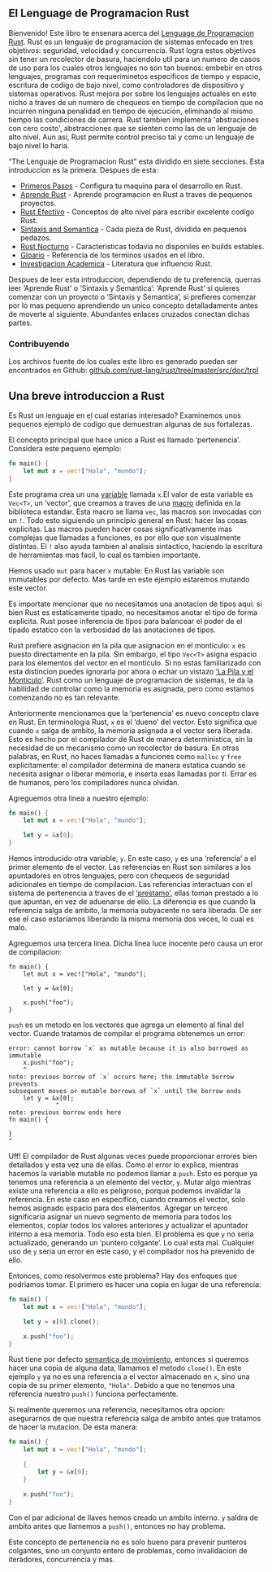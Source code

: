 ## El Lenguage de Programacion Rust

Bienvenido! Este libro te ensenara acerca del [Lenguage de Programacion Rust][rust].
Rust es un lenguaje de programacion de sistemas enfocado en tres objetivos: seguridad, velocidad y concurrencia. Rust logra estos objetivos sin tener un recolector de basura, haciendolo util para un numero de casos de uso para los cuales otros lenguajes no son tan buenos: embebir en otros lenguajes, programas con requeriminetos especificos de tiempo y espacio, escritura de codigo de bajo nivel, como controladores de dispositivo y sistemas operativos. Rust mejora por sobre los lenguajes actuales en este nicho a traves de un numero de chequeos en tiempo de compilacion que no incurren ninguna penalidad en tiempo de ejecucion, eliminando al mismo tiempo las condiciones de carrera. Rust tambien implementa 'abstraciones con cero costo', abstracciones que se sienten como las de un lenguaje de alto nivel. Aun asi, Rust permite control preciso tal y como un lenguaje de bajo nivel lo haria.

[rust]: http://rust-lang.org

“The Lenguaje de Programacion Rust” esta dividido en siete secciones. Esta introduccion es la primera. Despues de esta:

* [Primeros Pasos][gs] - Configura tu maquina para el desarrollo en Rust.
* [Aprende Rust][lr] - Aprende programacion en Rust a traves de pequenos proyectos.
* [Rust Efectivo][er] - Conceptos de alto nivel para escribir excelente codigo Rust.
* [Sintaxis and Semantica][ss] - Cada pieza de Rust, dividida en pequenos pedazos.
* [Rust Nocturno][nr] - Caracteristicas todavia no disponiles en builds estables.
* [Gloario][gl] - Referencia de los terminos usados en el libro.
* [Investigacion Academica][ar] - Literatura que influencio Rust.

[gs]: getting-started.md
[lr]: learn-rust.html
[er]: effective-rust.html
[ss]: syntax-and-semantics.html
[nr]: nightly-rust.html
[gl]: glossary.html
[ar]: academic-research.html

Despues de leer esta introduccion, dependiendo de tu preferencia, querras leer ‘Aprende Rust’ o ‘Sintaxis y Semantica’: ‘Aprende Rust’ si quieres comenzar con un proyecto o ‘Sintaxis y Semantica’, si prefieres comenzar por lo mas pequeno aprendiendo un unico concepto detalladamente antes de moverte al siguiente. Abundantes enlaces cruzados conectan dichas partes.

### Contribuyendo

Los archivos fuente de los cuales este libro es generado pueden ser encontrados en Github:
[github.com/rust-lang/rust/tree/master/src/doc/trpl](https://github.com/rust-lang/rust/tree/master/src/doc/trpl)

## Una breve introduccion a Rust

Es Rust un lenguaje en el cual estarias interesado? Examinemos unos pequenos ejemplo de codigo que demuestran algunas de sus fortalezas.

El concepto principal que hace unico a Rust es llamado ‘pertenencia’. Considera este pequeno ejemplo:

```rust
fn main() {
    let mut x = vec!["Hola", "mundo"];
}
```

Este programa crea un una [variable][var] llamada `x`.El valor de esta variable es `Vec<T>`, un ‘vector’, que creamos a traves de una [macro][macro] definida en la biblioteca estandar. Esta macro se llama `vec`, las macros son invocadas con un `!`. Todo esto siguiendo un principio general en Rust: hacer las cosas explicitas. Las macros pueden hacer cosas significativamente mas complejas que llamadas a funciones, es por ello que son visualmente distintas. El `!` also ayuda tambien al analisis sintactico, haciendo la escritura de herramientas mas facil, lo cual es tambien importante.

Hemos usado `mut` para hacer `x` mutable: En Rust las variable son immutables por defecto. Mas tarde en este ejemplo estaremos mutando este vector.

Es importate mencionar que no necesitamos una anotacion de tipos aqui: si bien Rust es estaticamente tipado, no necesitamos anotar el tipo de forma explicita. Rust posee inferencia de tipos para balancear el poder de el tipado estatico con la verbosidad de las anotaciones de tipos.

Rust prefiere asignacion en la pila que asignacion en el monticulo: `x` es puesto directamente en la pila. Sin embargo, el tipo `Vec<T>` asigna espacio para los elementos del vector en el monticulo. Si no estas familiarizado con esta distincion puedes ignorarla por ahora o echar un vistazo [‘La Pila y el Monticulo’][heap]. Rust como un lenguaje de programacion de sistemas, te da la habilidad de controlar como la memoria es asignada, pero como estamos comenzando no es tan relevante. 

[var]: variable-bindings.html
[macro]: macros.html
[heap]: the-stack-and-the-heap.html

Anteriormente mencionamos que la ‘pertenencia’ es nuevo concepto clave en Rust. En terminologia Rust, `x` es el ‘dueno’ del vector. Esto significa que cuando `x` salga de ambito, la memoria asignada a el vector sera liberada. Esto es hecho por el compilador de Rust de manera deterministica, sin la necesidad de un mecanismo como un recolector de basura. En otras palabras, en Rust, no haces llamadas a funciones como `malloc` y `free` explicitamente: el compilador determina de manera estatica cuando se necesita asignar o liberar memoria, e inserta esas llamadas por ti. Errar es de humanos, pero los compiladores nunca olvidan.

Agreguemos otra linea a nuestro ejemplo:

```rust
fn main() {
    let mut x = vec!["Hola", "mundo"];

    let y = &x[0];
}
```

Hemos introducido otra variable, `y`. En este caso, `y` es una ‘referencia’ a el primer elemento de el vector. Las referencias en Rust son similares a los apuntadores en otros lenguajes, pero con chequeos de seguridad adicionales en tiempo de compilacion. Las referencias interactuan con el sistema de pertenencia a traves de el [‘prestamo’][borrowing], ellas toman prestado a lo que apuntan, en vez de aduenarse de ello. La diferencia es que cuando la referencia salga de ambito, la memoria subyacente no sera liberada. De ser ese el caso estariamos liberando la misma memoria dos veces, lo cual es malo.

[borrowing]: references-and-borrowing.html

Agreguemos una tercera linea. Dicha linea luce inocente pero causa un eror de compilacion:

```rust,ignore
fn main() {
    let mut x = vec!["Hola", "mundo"];

    let y = &x[0];

    x.push("foo");
}
```

`push` es un metodo en los vectores que agrega un elemento al final del vector. Cuando tratamos de compilar el programa obtenemos un error:

```text
error: cannot borrow `x` as mutable because it is also borrowed as immutable
    x.push("foo");
    ^
note: previous borrow of `x` occurs here; the immutable borrow prevents
subsequent moves or mutable borrows of `x` until the borrow ends
    let y = &x[0];
             ^
note: previous borrow ends here
fn main() {

}
^
```

Uff! El compilador de Rust algunas veces puede proporcionar errores bien detallados y esta vez una de ellas. Como el error lo explica, mientras hacemos la variable mutable no podemos llamar a `push`. Esto es porque ya tenemos una referencia a un elemento del vector, `y`. Mutar algo mientras existe una referencia a ello es peligroso, porque podemos invalidar la referencia. En este caso en especifico, cuando creamos el vector, solo hemos asignado espacio para dos elementos. Agregar un tercero significaria asignar un nuevo segmento de memoria para todos los elementos, copiar todos los valores anteriores y actualizar el apuntador interno a esa memoria. Todo eso esta bien. El problema es que `y` no seria actualizado, generando un ‘puntero colgante’. Lo cual esta mal. Cualquier uso de `y` seria un error en este caso, y el compilador nos ha prevenido de ello.

Entonces, como resolvermos este problema? Hay dos enfoques que podriamos tomar. El primero es hacer una copia en lugar de una referencia:

```rust
fn main() {
    let mut x = vec!["Hola", "mundo"];

    let y = x[0].clone();

    x.push("foo");
}
```

Rust tiene por defecto [semantica de movimiento][move], entonces si queremos hacer una copia de alguna data, llamamos el metodo `clone()`. En este ejemplo `y` ya no es una referencia a el vector almacenado en `x`, sino una copia de su primer elemento, `"Hola"`. Debido a que no tenemos una referencia nuestro `push()` funciona perfectamente.

[move]: ownership.html#move-semantics

Si realmente queremos una referencia, necesitamos otra opcion: asegurarnos de que nuestra referencia salga de ambito antes que tratamos de hacer la mutacion. De esta manera:

```rust
fn main() {
    let mut x = vec!["Hola", "mundo"];

    {
        let y = &x[0];
    }

    x.push("foo");
}
```

Con el par adicional de llaves hemos creado un ambito interno. `y` saldra de ambito antes que llamemos a `push()`, entonces no hay problema.

Este concepto de pertenencia no es solo bueno para prevenir punteros colgantes, sino un conjunto entero de problemas, como invalidacion de iteradores, concurrencia y mas.

